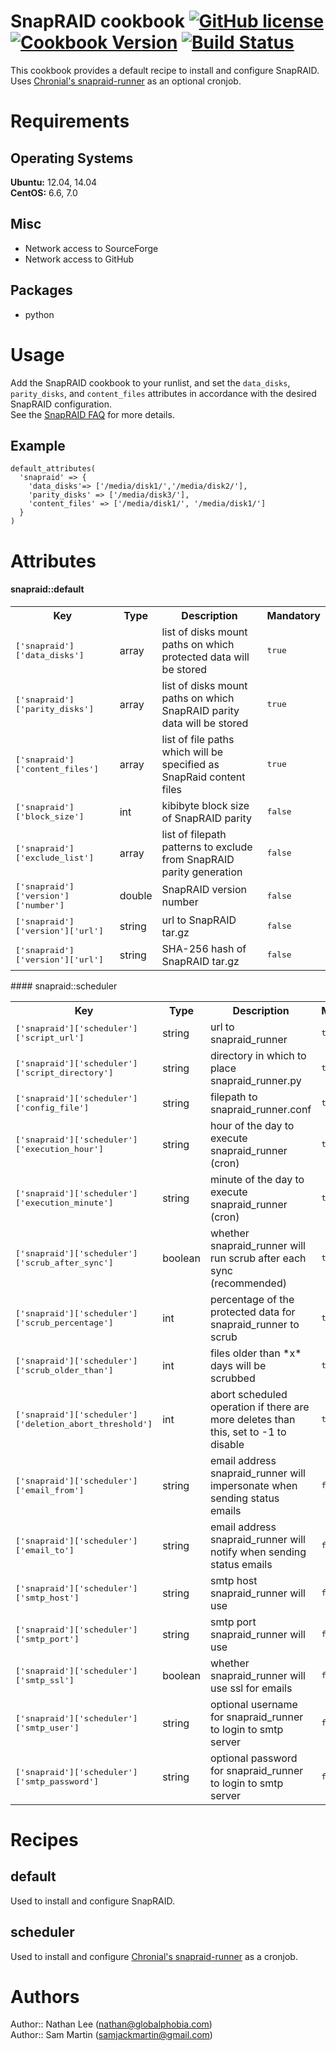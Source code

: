# SnapRAID cookbook [![GitHub license](https://img.shields.io/github/license/X0nic/chef-snapraid.svg)](https://github.com/X0nic/chef-snapraid/blob/master/LICENSE.md) [![Cookbook Version](http://img.shields.io/cookbook/v/snapraid.svg)](https://supermarket.chef.io/cookbooks/snapraid) [![Build Status](https://travis-ci.org/X0nic/chef-snapraid.svg)](https://travis-ci.org/X0nic/chef-snapraid)  
This cookbook provides a default recipe to install and configure SnapRAID.  
Uses [Chronial's snapraid-runner](https://github.com/Chronial/snapraid-runner) as an optional cronjob.

# Requirements
## Operating Systems
**Ubuntu:** 12.04, 14.04  
**CentOS:** 6.6, 7.0

## Misc
 * Network access to SourceForge
 * Network access to GitHub

## Packages
 * python
# Usage
Add the SnapRAID cookbook to your runlist, and set the `data_disks`, `parity_disks`, and `content_files` attributes in accordance with the desired SnapRAID configuration.   
See the [SnapRAID FAQ](http://snapraid.sourceforge.net/faq.html) for more details.

## Example

```
default_attributes(  
  'snapraid' => {  
    'data_disks'=> ['/media/disk1/','/media/disk2/'],  
    'parity_disks' => ['/media/disk3/'],  
    'content_files' => ['/media/disk1/', '/media/disk1/']  
  }  
)
```

# Attributes
#### snapraid::default
<table>
  <tr>
    <th>Key</th>
    <th>Type</th>
    <th>Description</th>
    <th>Mandatory</th>
  </tr>
  <tr>
    <td><tt>['snapraid']['data_disks']</tt></td>
    <td>array</td>
    <td>list of disks mount paths on which protected data will be stored</td>
    <td><tt>true</tt></td>
  </tr>
  <tr>
    <td><tt>['snapraid']['parity_disks']</tt></td>
    <td>array</td>
    <td>list of disks mount paths on which SnapRAID parity data will be stored</td>
    <td><tt>true</tt></td>
  </tr>
   <tr>
    <td><tt>['snapraid']['content_files']</tt></td>
    <td>array</td>
    <td>list of file paths which will be specified as SnapRaid content files</td>
    <td><tt>true</tt></td>
  </tr>
  <tr>
    <td><tt>['snapraid']['block_size']</tt></td>
    <td>int</td>
    <td>kibibyte block size of SnapRAID parity</td>
    <td><tt>false</tt></td>
  </tr>
  <tr>
    <td><tt>['snapraid']['exclude_list']</tt></td>
    <td>array</td>
    <td>list of filepath patterns to exclude from SnapRAID parity generation</td>
    <td><tt>false</tt></td>
  </tr>
  <tr>
    <td><tt>['snapraid']['version']['number']</tt></td>
    <td>double</td>
    <td>SnapRAID version number</td>
    <td><tt>false</tt></td>
  </tr>
  <tr>
    <td><tt>['snapraid']['version']['url']</tt></td>
    <td>string</td>
    <td>url to SnapRAID tar.gz</td>
    <td><tt>false</tt></td>
  </tr>
  <tr>
    <td><tt>['snapraid']['version']['url']</tt></td>
    <td>string</td>
    <td>SHA-256 hash of SnapRAID tar.gz</td>
    <td><tt>false</tt></td>
  </tr>
</table>
#### snapraid::scheduler
<table>
  <tr>
    <th>Key</th>
    <th>Type</th>
    <th>Description</th>
    <th>Mandatory</th>
  </tr>
  <tr>
    <td><tt>['snapraid']['scheduler']['script_url']</tt></td>
    <td>string</td>
    <td>url to snapraid_runner</td>
    <td><tt>true</tt></td>
  </tr>
  <tr>
    <td><tt>['snapraid']['scheduler']['script_directory']</tt></td>
    <td>string</td>
    <td>directory in which to place snapraid_runner.py</td>
    <td><tt>true</tt></td>
  </tr>
  <tr>
    <td><tt>['snapraid']['scheduler']['config_file']</tt></td>
    <td>string</td>
    <td>filepath to snapraid_runner.conf</td>
    <td><tt>true</tt></td>
  </tr>
  <tr>
    <td><tt>['snapraid']['scheduler']['execution_hour']</tt></td>
    <td>string</td>
    <td>hour of the day to execute snapraid_runner (cron)</td>
    <td><tt>true</tt></td>
  </tr>
  <tr>
    <td><tt>['snapraid']['scheduler']['execution_minute']</tt></td>
    <td>string</td>
    <td>minute of the day to execute snapraid_runner (cron)</td>
    <td><tt>true</tt></td>
  </tr>
    <tr>
    <td><tt>['snapraid']['scheduler']['scrub_after_sync']</tt></td>
    <td>boolean</td>
    <td>whether snapraid_runner will run scrub after each sync (recommended)</td>
    <td><tt>true</tt></td>
  </tr>
  <tr>
    <td><tt>['snapraid']['scheduler']['scrub_percentage']</tt></td>
    <td>int</td>
    <td>percentage of the protected data for snapraid_runner to scrub</td>
    <td><tt>true</tt></td>
  </tr>
  <tr>
    <td><tt>['snapraid']['scheduler']['scrub_older_than']</tt></td>
    <td>int</td>
    <td>files older than *x* days will be scrubbed</td>
    <td><tt>true</tt></td>
  </tr>
  <tr>
    <td><tt>['snapraid']['scheduler']['deletion_abort_threshold']</tt></td>
    <td>int</td>
    <td>abort scheduled operation if there are more deletes than this, set to -1 to disable</td>
    <td><tt>true</tt></td>
  </tr>
  <tr>
    <td><tt>['snapraid']['scheduler']['email_from']</tt></td>
    <td>string</td>
    <td>email address snapraid_runner will impersonate when sending status emails</td>
    <td><tt>false</tt></td>
  </tr>
  <tr>
    <td><tt>['snapraid']['scheduler']['email_to']</tt></td>
    <td>string</td>
    <td>email address snapraid_runner will notify when sending status emails</td>
    <td><tt>false</tt></td>
  </tr>
  <tr>
    <td><tt>['snapraid']['scheduler']['smtp_host']</tt></td>
    <td>string</td>
    <td>smtp host snapraid_runner will use</td>
    <td><tt>false</tt></td>
  </tr>
  <tr>
    <td><tt>['snapraid']['scheduler']['smtp_port']</tt></td>
    <td>string</td>
    <td>smtp port snapraid_runner will use</td>
    <td><tt>false</tt></td>
  </tr>
  <tr>
    <td><tt>['snapraid']['scheduler']['smtp_ssl']</tt></td>
    <td>boolean</td>
    <td>whether snapraid_runner will use ssl for emails</td>
    <td><tt>false</tt></td>
  </tr>
  <tr>
    <td><tt>['snapraid']['scheduler']['smtp_user']</tt></td>
    <td>string</td>
    <td>optional username for snapraid_runner to login to smtp server</td>
    <td><tt>false</tt></td>
  </tr>
  <tr>
    <td><tt>['snapraid']['scheduler']['smtp_password']</tt></td>
    <td>string</td>
    <td>optional password for snapraid_runner to login to smtp server</td>
    <td><tt>false</tt></td>
  </tr>
</table>

# Recipes
## default 
Used to install and configure SnapRAID.
## scheduler
Used to install and configure [Chronial's snapraid-runner](https://github.com/Chronial/snapraid-runner) as a cronjob.

# Authors

Author:: Nathan Lee (<nathan@globalphobia.com>)  
Author:: Sam Martin (<samjackmartin@gmail.com>)